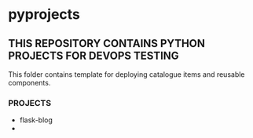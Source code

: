 # pyprojects

## THIS REPOSITORY CONTAINS PYTHON PROJECTS FOR DEVOPS TESTING
This folder contains template for deploying catalogue items and reusable components.

### PROJECTS
- flask-blog
- 


